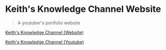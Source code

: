# Keith's Knowledge Channel Website

> A youtuber's portfolio website

[Keith's Knowledge Channel (Website)](https://luriel-xyz.github.io/keiths-knowledge-channel/)

[Keith's Knowledge Channel (Youtube)](https://www.youtube.com/channel/UCl3SKiwzulq380SWH2wR5FA)
